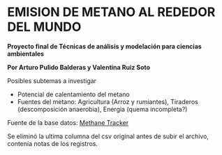 # EMISION DE METANO AL REDEDOR DEL MUNDO
**Proyecto final de Técnicas de análisis y modelación para ciencias ambientales**

**Por Arturo Pulido Balderas y Valentina Ruiz Soto**

Posibles subtemas a investigar
* Potencial de calentamiento del metano
* Fuentes del metano: Agricultura (Arroz y rumiantes), Tiraderos (descomposición anaerobia), Energia (quema incompleta?)


Fuente de la base datos: 
[Methane Tracker](https://www.iea.org/data-and-statistics/data-tools/methane-tracker-data-explorer)

Se eliminó la ultima columna del csv original antes de subir el archivo, contenía notas de los registros.

